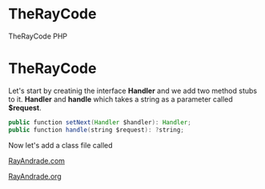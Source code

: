 # TheRayCode
TheRayCode PHP 
# TheRayCode

Let's start by creatinig the interface **Handler** and we add two method stubs to it. **Handler** and **handle** which takes a string as a parameter called **$request**.
```java
public function setNext(Handler $handler): Handler;
public function handle(string $request): ?string;
``` 
Now let's add a class file called

[RayAndrade.com](https://www.RayAndrade.com)

[RayAndrade.org](https://www.RayAndrade.org)
